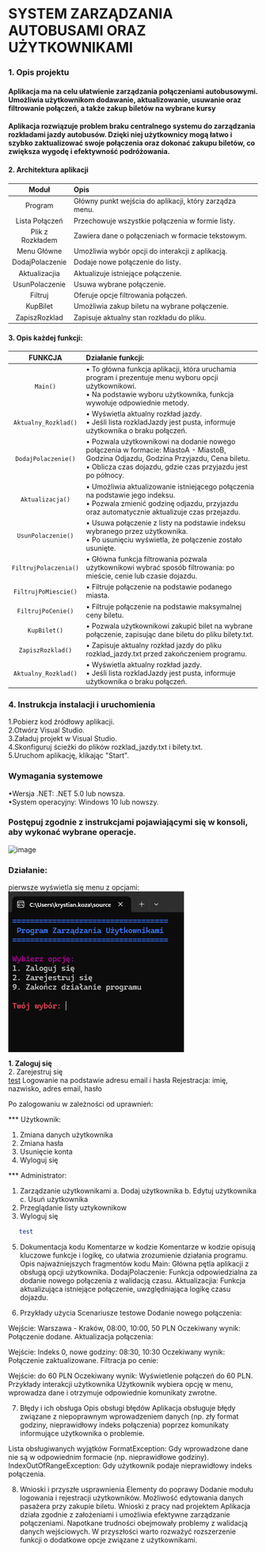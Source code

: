 # SYSTEM ZARZĄDZANIA AUTOBUSAMI ORAZ UŻYTKOWNIKAMI

### 1. Opis projektu
  #### Aplikacja ma na celu ułatwienie zarządzania połączeniami autobusowymi. Umożliwia użytkownikom dodawanie, aktualizowanie, usuwanie oraz filtrowanie połączeń, a także zakup biletów na wybrane kursy

####  Aplikacja rozwiązuje problem braku centralnego systemu do zarządzania rozkładami jazdy autobusów. Dzięki niej użytkownicy mogą łatwo i szybko zaktualizować swoje połączenia oraz dokonać zakupu biletów, co zwiększa wygodę i efektywność podróżowania.

#### 2. Architektura aplikacji

| Moduł             | Opis                                                                 |
| :---:              |     :---      |
| Program            | Główny punkt wejścia do aplikacji, który zarządza menu.             |
| Lista Połączeń     | Przechowuje wszystkie połączenia w formie listy.                    |
| Plik z Rozkładem   | Zawiera dane o połączeniach w formacie tekstowym.                   |
| Menu Główne        | Umożliwia wybór opcji do interakcji z aplikacją.                    |
| DodajPolaczenie    | Dodaje nowe połączenie do listy.                                    |
| Aktualizacjia      | Aktualizuje istniejące połączenie.                                  |
| UsunPolaczenie     | Usuwa wybrane połączenie.                                           |
| Filtruj            | Oferuje opcje filtrowania połączeń.                                 |
| KupBilet           | Umożliwia zakup biletu na wybrane połączenie.                      |
| ZapiszRozklad      | Zapisuje aktualny stan rozkładu do pliku.                           |


#### 3. Opis każdej funkcji:

| FUNKCJA                | Działanie funkcji:                                                                                                                                                      |
| :---:              |     :---      |
| `Main()`                | • To główna funkcja aplikacji, która uruchamia program i prezentuje menu wyboru opcji użytkownikowi. <br> • Na podstawie wyboru użytkownika, funkcja wywołuje odpowiednie metody. |
| `Aktualny_Rozklad()`    | • Wyświetla aktualny rozkład jazdy. <br> • Jeśli lista rozkladJazdy jest pusta, informuje użytkownika o braku połączeń.                                           |
| `DodajPolaczenie()`     | • Pozwala użytkownikowi na dodanie nowego połączenia w formacie: MiastoA - MiastoB, Godzina Odjazdu, Godzina Przyjazdu, Cena biletu. <br> • Oblicza czas dojazdu, gdzie czas przyjazdu jest po północy. |
| `Aktualizacja()`        | • Umożliwia aktualizowanie istniejącego połączenia na podstawie jego indeksu. <br> • Pozwala zmienić godzinę odjazdu, przyjazdu oraz automatycznie aktualizuje czas przejazdu. |
| `UsunPolaczenie()`      | • Usuwa połączenie z listy na podstawie indeksu wybranego przez użytkownika. <br> • Po usunięciu wyświetla, że połączenie zostało usunięte.                        |
| `FiltrujPolaczenia()`   | • Główna funkcja filtrowania pozwala użytkownikowi wybrać sposób filtrowania: po mieście, cenie lub czasie dojazdu.                                                 |
| `FiltrujPoMiescie()`    | • Filtruje połączenie na podstawie podanego miasta.                                                                                                                  |
| `FiltrujPoCenie()`      | • Filtruje połączenie na podstawie maksymalnej ceny biletu.                                                                                                         |
| `KupBilet()`            | • Pozwala użytkownikowi zakupić bilet na wybrane połączenie, zapisując dane biletu do pliku bilety.txt.                                                             |
| `ZapiszRozklad()`       | • Zapisuje aktualny rozkład jazdy do pliku rozklad_jazdy.txt przed zakończeniem programu.                                                                           |
| `Aktualny_Rozklad()`    | • Wyświetla aktualny rozkład jazdy. <br> • Jeśli lista rozkladJazdy jest pusta, informuje użytkownika o braku połączeń.                                           |
### 4. Instrukcja instalacji i uruchomienia<br>
1.Pobierz kod źródłowy aplikacji.
<br>2.Otwórz Visual Studio.<br>
3.Załaduj projekt w Visual Studio.
<br>4.Skonfiguruj ścieżki do plików rozklad_jazdy.txt i bilety.txt.<br>
5.Uruchom aplikację, klikając "Start".
### Wymagania systemowe <br>
•Wersja .NET: .NET 5.0 lub nowsza.<br>
•System operacyjny: Windows 10 lub nowszy.

 ### Postępuj zgodnie z instrukcjami pojawiającymi się w konsoli, aby wykonać wybrane operacje. <br>
 ![image](https://github.com/user-attachments/assets/c1893413-ba27-4916-8eaa-8d6a52876714)

  
### Działanie: 
pierwsze wyświetla się menu z opcjami:<br>
<img title="ActivityWatch" src="/1.png" align="center">

**1. Zaloguj się**<br>
2. Zarejestruj się <br>
<a href="https://docs.github.com/en/get-started/writing-on-github/getting-started-with-writing-and-formatting-on-github/basic-writing-and-formatting-syntax">test</a>
Logowanie na podstawie adresu email i hasła 
Rejestracja: imię, nazwisko, adres email, hasło
 
Po zalogowaniu w zależności od uprawnień:

 *** Użytkownik:
 1. Zmiana danych użytkownika
 2. Zmiana hasła
 3. Usunięcie konta
 9. Wyloguj się
 
 *** Administrator:
 1. Zarządzanie użytkownikami
    a. Dodaj użytkownika
    b. Edytuj użytkownika
    c. Usuń użytkownika
 2. Przeglądanie listy uztykownikow
 9. Wyloguj się

```ruby
   test
```
5. Dokumentacja kodu
Komentarze w kodzie
Komentarze w kodzie opisują kluczowe funkcje i logikę, co ułatwia zrozumienie działania programu.
Opis najważniejszych fragmentów kodu
Main: Główna pętla aplikacji z obsługą opcji użytkownika.
DodajPolaczenie: Funkcja odpowiedzialna za dodanie nowego połączenia z walidacją czasu.
Aktualizacjia: Funkcja aktualizująca istniejące połączenie, uwzględniająca logikę czasu dojazdu.

6. Przykłady użycia
Scenariusze testowe
Dodanie nowego połączenia:

Wejście: Warszawa - Kraków, 08:00, 10:00, 50 PLN
Oczekiwany wynik: Połączenie dodane.
Aktualizacja połączenia:

Wejście: Indeks 0, nowe godziny: 08:30, 10:30
Oczekiwany wynik: Połączenie zaktualizowane.
Filtracja po cenie:

Wejście: do 60 PLN
Oczekiwany wynik: Wyświetlenie połączeń do 60 PLN.
Przykłady interakcji użytkownika
Użytkownik wybiera opcję w menu, wprowadza dane i otrzymuje odpowiednie komunikaty zwrotne.

7. Błędy i ich obsługa
Opis obsługi błędów
Aplikacja obsługuje błędy związane z niepoprawnym wprowadzeniem danych (np. zły format godziny, nieprawidłowy indeks połączenia) poprzez komunikaty informujące użytkownika o problemie.

Lista obsługiwanych wyjątków
FormatException: Gdy wprowadzone dane nie są w odpowiednim formacie (np. nieprawidłowe godziny).
IndexOutOfRangeException: Gdy użytkownik podaje nieprawidłowy indeks połączenia.

8. Wnioski i przyszłe usprawnienia
Elementy do poprawy
Dodanie modułu logowania i rejestracji użytkowników.
Możliwość edytowania danych pasażera przy zakupie biletu.
Wnioski z pracy nad projektem
Aplikacja działa zgodnie z założeniami i umożliwia efektywne zarządzanie połączeniami. Napotkane trudności obejmowały problemy z walidacją danych wejściowych. W przyszłości warto rozważyć rozszerzenie funkcji o dodatkowe opcje związane z użytkownikami.



